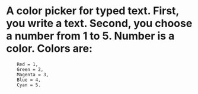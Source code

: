 # A color picker for typed text. First, you write a text. Second, you choose a number from 1 to 5. Number is a color. Colors are:
        Red = 1,
        Green = 2,
        Magenta = 3,
        Blue = 4,
        Cyan = 5.
